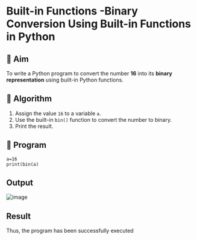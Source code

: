 # Built-in Functions -Binary Conversion Using Built-in Functions in Python

## 🎯 Aim
To write a Python program to convert the number **16** into its **binary representation** using built-in Python functions.

## 🧠 Algorithm
1. Assign the value `16` to a variable `a`.
2. Use the built-in `bin()` function to convert the number to binary.
3. Print the result.

## 🧾 Program
```
a=16
print(bin(a)
```

## Output
![image](https://github.com/user-attachments/assets/0c33603f-9208-4fed-a364-44456ee33620)


## Result
Thus, the program has been successfully executed
